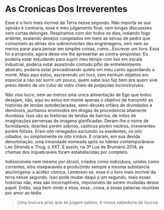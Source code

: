 
# As Cronicas Dos Irreverentes
   Esse é o livro mais incrivel da Terra nesse segundo. Não importa se sua opinião é contraria, esse é meu julgamento final, sem longas discussões nem curtas delongas. Respiramos com dor todos os dias, inalando fogo ardente, exalando desejos congelados em meio as selvas de pedra que consomem as almas dos sobreviventes das engrenagens, sem nem ao menos parar para pensar em simples coisas, como...Escrever um livro. Essa foi a proposta, agora deixe-me lhe apresentar as contra-propostas: Eu poderia estar estudando para suprir meu tempo com lixo em escala industrial, poderia estar assistindo contudo pífio de entretenimento abstrato, poderia estar procastinando quieto em meu canto aguardando a morte. Mais aqui estou, escrevendo um livro, sem nenhum objetivo em especial a não ser sorrir um pouco, quem sabe isso faz bem pra quem vive preso dentro de um cubo de vidro cheio de projeções inconstruiveis.  
 
   Não viso lucro, nem ao menos uma unica alimentação de Ego que todos desejam, não, aqui eu estou  em mente apenas o objetivo de transmitir as histórias de lendas autodeclaradas, semi-deuses orfãos de divindades e demônios, puritanos envolvidos em drogas de procedencia altamente duvidosa. Isso são as histórias de lendas de bairros, de mitos de imaginações perversas de imagens glorificadas. Deram-lhe o nome de formidaveis, doentes porém sóbrios, caóticos porém neutros, irreverentes porém felizes. Eram oito renegados excluindo os exedentes, os oito odiados, ou simplismente os oito irmãos. E criaram, em sua devida denominação, uma irmandade nomeada após os lideres contemporâneos Leo Stronda e Thug, o XXT. E assim, na 3ª Lua de Brumário 2014, as chamas dos inquebraveis foram estabelecidas por completo. 
 
   Indissoviveis nem mesmo por álcool, criados como individuos, unidos como correntes, elos inseparaveis e produzindo sempre a mesma substancia alucinógena: a acidez cômica. Lembrem-se, esse é o livro mais incrivel da terra nesse segundo. Isso pode mudar daqui a um segundo, mais essas histórias não, elas são incorruptiveis, impossiveis de serem mudadas desse papel. Então, seja bem vindo a essa, essa...coisa, a essas palavras reunidas por amor ao tédio.  
           
 
> Uma loucura pros que se julgam sabios, é nossa sabedoria de loucos








